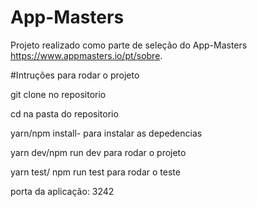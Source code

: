 # App-Masters

Projeto realizado como parte de seleção do App-Masters https://www.appmasters.io/pt/sobre.

#Intruções para rodar o projeto

git clone no repositorio

cd na pasta do repositorio

yarn/npm install- para instalar as depedencias

yarn dev/npm run dev para rodar o projeto

yarn test/ npm run test para rodar o teste

porta da aplicação: 3242
